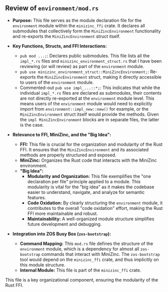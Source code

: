 ## Review of `environment/mod.rs`

*   **Purpose:** This file serves as the module declaration file for the `environment` module within the `minizinc_ffi` crate. It declares all submodules that collectively form the `MiniZincEnvironment` functionality and re-exports the `MiniZincEnvironment` struct itself.
*   **Key Functions, Structs, and FFI Interactions:**
    *   `pub mod ...;`: Declares public submodules. This file lists all the `impl_*.rs` files and `minizinc_environment_struct.rs` that I have been reviewing (or will review) as part of the `environment` module.
    *   `pub use minizinc_environment_struct::MiniZincEnvironment;`: Re-exports the `MiniZincEnvironment` struct, making it directly accessible to users of the `environment` module.
    *   Commented-out `pub use impl_...::*;`: This indicates that while the individual `impl_*.rs` files are declared as submodules, their contents are not directly re-exported at the `environment` module level. This means users of the `environment` module would need to explicitly import from `environment::impl_new::new()` for example, or the `MiniZincEnvironment` struct itself would provide the methods. Given the `impl MiniZincEnvironment` blocks are in separate files, the latter is the case.
*   **Relevance to FFI, MiniZinc, and the "Big Idea":**
    *   **FFI:** This file is crucial for the organization and modularity of the Rust FFI. It ensures that the `MiniZincEnvironment` and its associated methods are properly structured and exposed.
    *   **MiniZinc:** Organizes the Rust code that interacts with the MiniZinc environment.
    *   **"Big Idea":**
        *   **Modularity and Organization:** This file exemplifies the "one declaration per file" principle applied to a module. This modularity is vital for the "big idea" as it makes the codebase easier to understand, navigate, and analyze for semantic features.
        *   **Code Oxidation:** By clearly structuring the `environment` module, it contributes to the overall "code oxidation" effort, making the Rust FFI more maintainable and robust.
        *   **Maintainability:** A well-organized module structure simplifies future development and debugging.

*   **Integration into ZOS Busy Box (`zos-bootstrap`):**
    *   **Command Mapping:** This `mod.rs` file defines the structure of the `environment` module, which is a dependency for almost all `zos-bootstrap` commands that interact with MiniZinc. The `zos-bootstrap` tool would depend on the `minizinc_ffi` crate, and thus implicitly on this module structure.
    *   **Internal Module:** This file is part of the `minizinc_ffi` crate.

This file is a key organizational component, ensuring the modularity of the Rust FFI.
